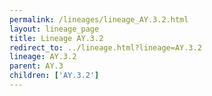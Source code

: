 ```yaml
---
permalink: /lineages/lineage_AY.3.2.html
layout: lineage_page
title: Lineage AY.3.2
redirect_to: ../lineage.html?lineage=AY.3.2
lineage: AY.3.2
parent: AY.3
children: ['AY.3.2']
---
```

